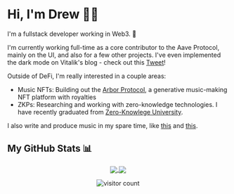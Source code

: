 <!-- markdownlint-disable -->
# Hi, I'm Drew 🤙🏼

I'm a fullstack developer working in Web3. :rocket:

I'm currently working full-time as a core contributor to the Aave Protocol, mainly on the UI, and also for a few other projects. I've even implemented the dark mode on Vitalik's blog - check out this [Tweet][1]!

Outside of DeFi, I'm really interested in a couple areas:
- Music NFTs: Building out the [Arbor Protocol][2], a generative music-making NFT platform with royalties
- ZKPs: Researching and working with zero-knowledge technologies. I have recently graduated from [Zero-Knowlege University][3].

I also write and produce music in my spare time, like [this][4] and [this][5].

## My GitHub Stats 📊

<p align="center">
	<a href="https://github.com/drewcook">
		<img align="center" src="https://github-readme-stats.vercel.app/api/top-langs/?username=drewcook&langs_count=8&layout=compact&card_width=260" />
	</a>
	<a href="https://github.com/drewcook">
		<img align="center" src="https://github-readme-stats.vercel.app/api?username=drewcook&show_icons=true&theme=dracula" />
	</a>
</p>

<p align="center">
	<img src="https://visitor-badge.glitch.me/badge?page_id=drewcook.drewcook" alt="visitor count"/>
</p>

[1]: https://twitter.com/VitalikButerin/status/1558079335067799552
[2]: https://arbor.audio
[3]: https://zku.one
[4]: https://ipfs.io/ipfs/QmSMT86QpftE3azkeMagsyJ7ynVZY493VP6XM5eo2scttv/A%20Day%20In%20The%20Life.mp3
[5]: https://ipfs.io/ipfs/QmYxdgasjwXCnbHxaQPZresiiRiURJW3w3tyebNKpdoRJN/Living%20The%20Dream.mp3
